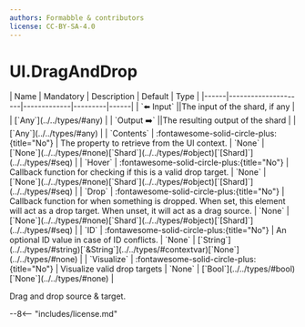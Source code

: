 ```yaml
---
authors: Formabble & contributors
license: CC-BY-SA-4.0
---
```



# UI.DragAndDrop

<div class="sh-parameters" markdown="1">
| Name | Mandatory | Description | Default | Type |
|------|---------------------|-------------|---------|------|
| `⬅️ Input` ||The input of the shard, if any | | [`Any`](../../types/#any) |
| `Output ➡️` ||The resulting output of the shard | | [`Any`](../../types/#any) |
| `Contents` | :fontawesome-solid-circle-plus:{title="No"}  | The property to retrieve from the UI context. | `None` | [`None`](../../types/#none)[`Shard`](../../types/#object)[`[Shard]`](../../types/#seq) |
| `Hover` | :fontawesome-solid-circle-plus:{title="No"}  | Callback function for checking if this is a valid drop target. | `None` | [`None`](../../types/#none)[`Shard`](../../types/#object)[`[Shard]`](../../types/#seq) |
| `Drop` | :fontawesome-solid-circle-plus:{title="No"}  | Callback function for when something is dropped. When set, this element will act as a drop target. When unset, it will act as a drag source. | `None` | [`None`](../../types/#none)[`Shard`](../../types/#object)[`[Shard]`](../../types/#seq) |
| `ID` | :fontawesome-solid-circle-plus:{title="No"}  | An optional ID value in case of ID conflicts. | `None` | [`String`](../../types/#string)[`&String`](../../types/#contextvar)[`None`](../../types/#none) |
| `Visualize` | :fontawesome-solid-circle-plus:{title="No"}  | Visualize valid drop targets | `None` | [`Bool`](../../types/#bool)[`None`](../../types/#none) |

</div>

Drag and drop source & target.

--8<-- "includes/license.md"

